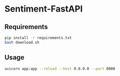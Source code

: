 # Sentiment-FastAPI

## Requirements

```bash
pip install -r requirements.txt
bash download.sh
```

## Usage

```bash
uvicorn app:app --reload --host 0.0.0.0 --port 8000
```
